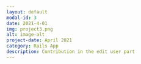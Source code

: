 ```yaml
---
layout: default
modal-id: 3
date: 2021-4-01
img: project3.png
alt: image-alt
project-date: April 2021
category: Rails App
description: Contribution in the edit user part 
---
```



